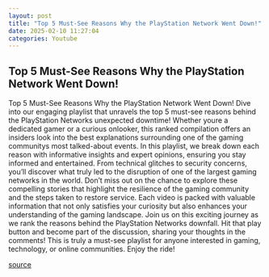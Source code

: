```yaml
---
layout: post
title: "Top 5 Must-See Reasons Why the PlayStation Network Went Down!"
date: 2025-02-10 11:27:04
categories: Youtube
---
```


## Top 5 Must-See Reasons Why the PlayStation Network Went Down!

Top 5 Must-See Reasons Why the PlayStation Network Went Down!
Dive into our engaging playlist that unravels the top 5 must-see reasons behind the PlayStation Networks unexpected downtime! Whether youre a dedicated gamer or a curious onlooker, this ranked compilation offers an insiders look into the best explanations surrounding one of the gaming communitys most talked-about events.
In this playlist, we break down each reason with informative insights and expert opinions, ensuring you stay informed and entertained. From technical glitches to security concerns, you’ll discover what truly led to the disruption of one of the largest gaming networks in the world. 
Don’t miss out on the chance to explore these compelling stories that highlight the resilience of the gaming community and the steps taken to restore service. Each video is packed with valuable information that not only satisfies your curiosity but also enhances your understanding of the gaming landscape.
Join us on this exciting journey as we rank the reasons behind the PlayStation Networks downfall. Hit that play button and become part of the discussion, sharing your thoughts in the comments! This is truly a must-see playlist for anyone interested in gaming, technology, or online communities. Enjoy the ride!

[source](https://www.youtube.com/playlist?list=PLHLX_e3N8kaYEtdCMq43QRr8_4uf9Xe7w)